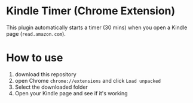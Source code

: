 # Kindle Timer (Chrome Extension)

This plugin automatically starts a timer (30 mins) when you open a Kindle page (`read.amazon.com`).

# How to use

1. download this repository
2. open Chrome `chrome://extensions` and click `Load unpacked`
3. Select the downloaded folder
4. Open your Kindle page and see if it's working
